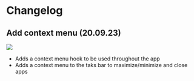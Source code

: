 # Changelog

## Add context menu (20.09.23)
![](https://user-images.githubusercontent.com/3950661/269425889-d1ed95c0-d590-44d5-a7d4-c4931094f4c8.gif)
- Adds a context menu hook to be used throughout the app
- Adds a context menu to the taks bar to maximize/minimize and close apps

